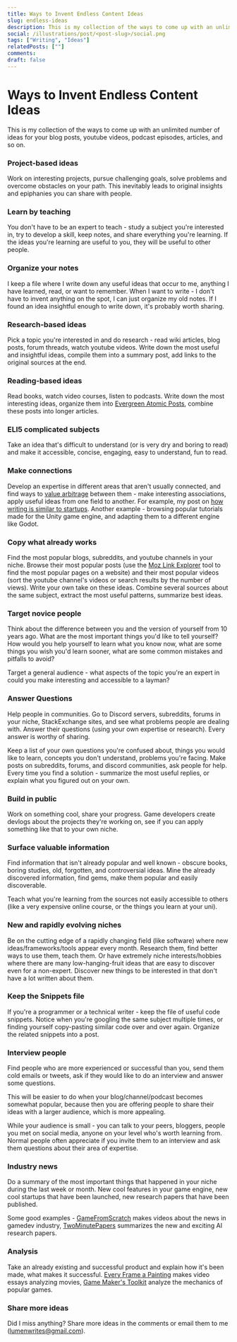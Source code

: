 ```yaml
---
title: Ways to Invent Endless Content Ideas
slug: endless-ideas
description: This is my collection of the ways to come up with an unlimited number of ideas for your blog posts, youtube videos, podcast episodes, articles, and so on.
social: /illustrations/post/<post-slug>/social.png
tags: ["Writing", "Ideas"]
relatedPosts: [""]
comments: 
draft: false
---
```


<h1 className="h1-header orange">Ways to Invent Endless Content Ideas</h1>

This is my collection of the ways to come up with an unlimited number of ideas for your blog posts, youtube videos, podcast episodes, articles, and so on.

### Project-based ideas
Work on interesting projects, pursue challenging goals, solve problems and overcome obstacles on your path. This inevitably leads to original insights and epiphanies you can share with people.

### Learn by teaching
You don't have to be an expert to teach - study a subject you're interested in, try to develop a skill, keep notes, and share everything you're learning. If the ideas you're learning are useful to you, they will be useful to other people.

### Organize your notes
I keep a file where I write down any useful ideas that occur to me, anything I have learned, read, or want to remember. When I want to write - I don't have to invent anything on the spot, I can just organize my old notes. If I found an idea insightful enough to write down, it's probably worth sharing.

### Research-based ideas
Pick a topic you're interested in and do research - read wiki articles, blog posts, forum threads, watch youtube videos. Write down the most useful and insightful ideas, compile them into a summary post, add links to the original sources at the end.

### Reading-based ideas
Read books, watch video courses, listen to podcasts. Write down the most interesting ideas, organize them into [Evergreen Atomic Posts](/post/evergreen-atomic-posts), combine these posts into longer articles.

### ELI5 complicated subjects
Take an idea that's difficult to understand (or is very dry and boring to read) and make it accessible, concise, engaging, easy to understand, fun to read.

### Make connections
Develop an expertise in different areas that aren't usually connected, and find ways to [value arbitrage](/post/value-arbitrage) between them - make interesting associations, apply useful ideas from one field to another. For example, my post on [how writing is similar to startups](/post/writing-like-product). Another example - browsing popular tutorials made for the Unity game engine, and adapting them to a different engine like Godot.

### Copy what already works
Find the most popular blogs, subreddits, and youtube channels in your niche. Browse their most popular posts (use the [Moz Link Explorer](https://analytics.moz.com/pro/link-explorer/top-pages) tool to find the most popular pages on a website) and their most popular videos (sort the youtube channel's videos or search results by the number of views). Write your own take on these ideas. Combine several sources about the same subject, extract the most useful patterns, summarize best ideas. 

### Target novice people
Think about the difference between you and the version of yourself from 10 years ago. What are the most important things you'd like to tell yourself? How would you help yourself to learn what you know now, what are some things you wish you'd learn sooner, what are some common mistakes and pitfalls to avoid?

Target a general audience - what aspects of the topic you're an expert in could you make interesting and accessible to a layman?

### Answer Questions
Help people in communities. Go to Discord servers, subreddits, forums in your niche, StackExchange sites, and see what problems people are dealing with. Answer their questions (using your own expertise or research). Every answer is worthy of sharing.

Keep a list of your own questions you're confused about, things you would like to learn, concepts you don't understand, problems you're facing. Make posts on subreddits, forums, and discord communities, ask people for help. Every time you find a solution - summarize the most useful replies, or explain what you figured out on your own.

### Build in public
Work on something cool, share your progress. Game developers create devlogs about the projects they're working on, see if you can apply something like that to your own niche. 

### Surface valuable information
Find information that isn't already popular and well known - obscure books, boring studies, old, forgotten, and controversial ideas. Mine the already discovered information, find gems, make them popular and easily discoverable.

Teach what you're learning from the sources not easily accessible to others (like a very expensive online course, or the things you learn at your uni).

### New and rapidly evolving niches
Be on the cutting edge of a rapidly changing field (like software) where new ideas/frameworks/tools appear every month. Research them, find better ways to use them, teach them. Or have extremely niche interests/hobbies where there are many low-hanging-fruit ideas that are easy to discover even for a non-expert. Discover new things to be interested in that don't have a lot written about them.

### Keep the Snippets file
If you're a programmer or a technical writer - keep the file of useful code snippets. Notice when you're googling the same subject multiple times, or finding yourself copy-pasting similar code over and over again. Organize the related snippets into a post.

### Interview people
Find people who are more experienced or successful than you, send them cold emails or tweets, ask if they would like to do an interview and answer some questions.

This will be easier to do when your blog/channel/podcast becomes somewhat popular, because then you are offering people to share their ideas with a larger audience, which is more appealing.

While your audience is small - you can talk to your peers, bloggers, people you met on social media, anyone on your level who's worth learning from. Normal people often appreciate if you invite them to an interview and ask them questions about their area of expertise.

### Industry news
Do a summary of the most important things that happened in your niche during the last week or month. New cool features in your game engine, new cool startups that have been launched, new research papers that have been published.

Some good examples - [GameFromScratch](https://www.youtube.com/c/gamefromscratch/videos?view=0&sort=p&flow=grid) makes videos about the news in gamedev industry, [TwoMinutePapers](https://www.youtube.com/c/K%C3%A1rolyZsolnai/videos?view=0&sort=p&flow=grid) summarizes the new and exciting AI research papers.

### Analysis
Take an already existing and successful product and explain how it's been made, what makes it successful. [Every Frame a Painting](https://www.youtube.com/c/everyframeapainting) makes video essays analyzing movies, [Game Maker's Toolkit](https://www.youtube.com/c/MarkBrownGMT/videos?view=0&sort=p&flow=grid) analyze the mechanics of popular games.

### Share more ideas
Did I miss anything? Share more ideas in the comments or email them to me (lumenwrites@gmail.com).

<!--
### Creative writing is out of scope of this post (link to fiction ideas), but if you're writing fiction or comedy, you can invent many ideas just by making them up.

startup ideas

Idea sources:
- Core ideas, gamedev and CS concepts.
- Popular game mechanics. Minecraft, Dark Souls, Spider Man, etc.

Best learning resources. Best channels you should watch.
meta writing

write useful essays. PG.
have strong opinions.
what did EY do?
What does SSC do? SSC JUST does research. PG jusr does essays ( I still dont bloody understand how).
what else is there in my godot tutorials list?
- HCs, Jokes, Fiction. Creative writing.
practice making ideas.

Types of Ideas
- How-To Guide. 

infinite idea generation: https://www.ship30for30.com/post/how-to-start-writing-online-the-ship-30-for-30-ultimate-guide

types of docs

types of evergreen notes

"research" and copy.

[Epistemic Minor Leagues](https://astralcodexten.substack.com/p/epistemic-minor-leagues)
-->